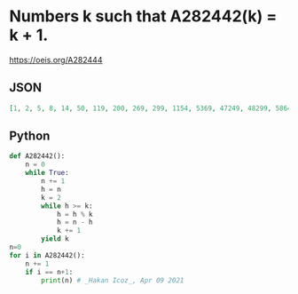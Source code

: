 # Numbers k such that A282442\(k\) \= k \+ 1\.
https://oeis.org/A282444
## JSON
```JSON
[1, 2, 5, 8, 14, 50, 119, 200, 269, 299, 1154, 5369, 47249, 48299, 58643, 130325, 148979, 282074, 887480]
```
## Python
```Python
def A282442():
    n = 0
    while True:
        n += 1
        h = n
        k = 2
        while h >= k:
            h = h % k
            h = n - h
            k += 1
        yield k
n=0
for i in A282442():
    n += 1
    if i == n+1:
        print(n) # _Hakan Icoz_, Apr 09 2021
```
